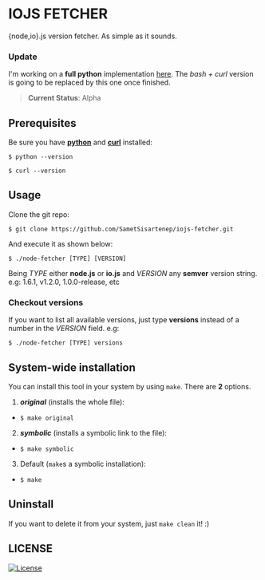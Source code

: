 # IOJS FETCHER

{node,io}.js version fetcher. As simple as it sounds.

### Update

I'm working on a **full python** implementation
[here](https://github.com/SametSisartenep/iojs-fetcher/tree/full-python).
The _bash + curl_ version is going to be replaced by this one once finished.

> **Current Status**: Alpha

## Prerequisites

Be sure you have [**python**](https://www.python.org/) and [**curl**](http://curl.haxx.se/) installed:

`$ python --version`

`$ curl --version`

## Usage

Clone the git repo:

`$ git clone https://github.com/SametSisartenep/iojs-fetcher.git`

And execute it as shown below:

`$ ./node-fetcher [TYPE] [VERSION]`

Being _TYPE_ either **node.js** or **io.js** and  _VERSION_ any **semver** version string. e.g: 1.6.1, v1.2.0,
1.0.0-release, etc

### Checkout versions

If you want to list all available versions, just type **versions** instead of a
number in the _VERSION_ field. e.g:

`$ ./node-fetcher [TYPE] versions`

## System-wide installation

You can install this tool in your system by using `make`.
There are **2** options.

1. _**original**_ (installs the whole file):
  - `$ make original`
2. _**symbolic**_ (installs a symbolic link to the file):
  - `$ make symbolic`
3. Default (`make`s a symbolic installation):
  - `$ make`

## Uninstall

If you want to delete it from your system, just `make clean` it! :)

## LICENSE
[![License](http://img.shields.io/badge/license-BSD3-brightgreen.svg)](http://opensource.org/licenses/BSD-3-Clause)
